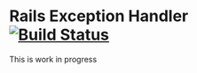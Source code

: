 # Rails Exception Handler [![Build Status](http://travis-ci.org/Sharagoz/rails_execption_handler.png)](http://travis-ci.org/Sharagoz/rails_exception_handler)
This is work in progress
